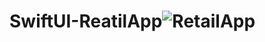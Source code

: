 # SwiftUI-ReatilApp![RetailApp](https://github.com/KamleshHBTI/SwiftUI-ReatilApp/assets/58415989/2509bad5-8847-4e41-9a9e-e069a8dca823)
